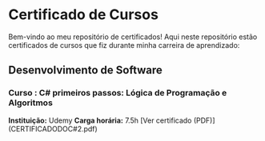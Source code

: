# Certificado de Cursos

Bem-vindo ao meu repositório de certificados! Aqui neste repositório estão certificados de cursos que fiz durante minha carreira de aprendizado:

## **Desenvolvimento de Software**

### Curso : C# primeiros passos: Lógica de Programação e Algoritmos
**Instituição:** Udemy
**Carga horária:** 7.5h
[Ver certificado (PDF)]
(CERTIFICADODOC#2.pdf)
